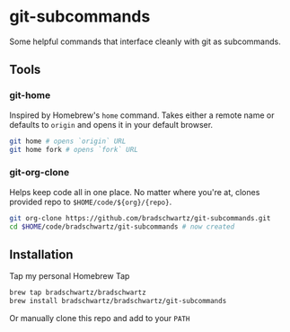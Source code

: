 # git-subcommands

Some helpful commands that interface cleanly with git as subcommands.

## Tools

### git-home

Inspired by Homebrew's `home` command. Takes either a remote name or defaults
to `origin` and opens it in your default browser.

```bash
git home # opens `origin` URL
git home fork # opens `fork` URL
```

### git-org-clone

Helps keep code all in one place. No matter where you're at, clones provided
repo to `$HOME/code/${org}/{repo}`.

```bash
git org-clone https://github.com/bradschwartz/git-subcommands.git
cd $HOME/code/bradschwartz/git-subcommands # now created
```

## Installation

Tap my personal Homebrew Tap

```bash
brew tap bradschwartz/bradschwartz
brew install bradschwartz/bradschwartz/git-subcommands
```

Or manually clone this repo and add to your `PATH`